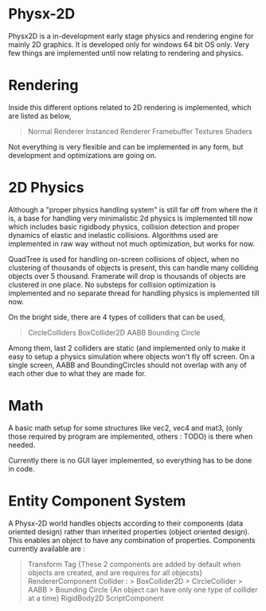 # Physx-2D

Physx2D is a in-development early stage physics and rendering engine for mainly 2D graphics. It is developed only for windows 64 bit OS only. Very few things are implemented until now relating to rendering and physics.

# Rendering 
Inside this different options related to 2D rendering is implemented, which are listed as below,
> Normal Renderer
> Instanced Renderer
> Framebuffer
> Textures
> Shaders

Not everything is very flexible and can be implemented in any form, but development and optimizations are going on.

# 2D Physics

Although a "proper physics handling system" is still far off from where the it is, a base for handling very minimalistic 2d physics is implemented till now which includes basic rigidbody physics, collision detection and proper dynamics of elastic and inelastic collisions. Algorithms used are implemented in raw way without not much optimization, but works for now.

QuadTree is used for handling on-screen collisions of object, when no clustering of thousands of objects is present, this can handle many colliding objects over 5 thousand. Framerate will drop is thousands of objects are clustered in one place. No substeps for collision optimization is implemented and no separate thread for handling physics is implemented till now.

On the bright side, there are 4 types of colliders that can be used,
> CircleColliders
> BoxCollider2D
> AABB
> Bounding Circle

Among them, last 2 colliders are static (and implemented only to make it easy to setup a physics simulation where objects won't fly off screen. On a single screen, AABB and BoundingCircles should not overlap with any of each other due to what they are made for.

# Math
A basic math setup for some structures like vec2, vec4 and mat3, (only those required by program are implemented, others : TODO) is there when needed.

Currently there is no GUI layer implemented, so everything has to be done in code.

# Entity Component System
A Physx-2D world handles objects according to their components (data oriented design) rather than inherited properties (object oriented design). This enables an object to have any combination of properties. Components currently available are :
> Transform
> Tag
    {These 2 components are added by default when objects are created, and are requires for all objecsts}
> RendererComponent
> Collider : 
    > BoxCollider2D
    > CircleCollider
    > AABB
    > Bounding Circle
     {An object can have only one type of collider at a time}
> RigidBody2D
> ScriptComponent
